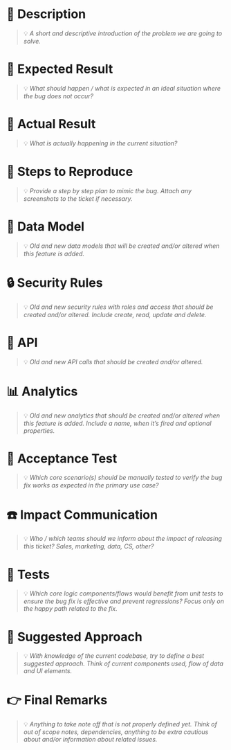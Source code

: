 # 🔖 Description
> 💡 *A short and descriptive introduction of the problem we are going to solve.*

# 🦋 Expected Result
> 💡 *What should happen / what is expected in an ideal situation where the bug does not occur?*

# 🐛 Actual Result
> 💡 *What is actually happening in the current situation?*

# 🔎 Steps to Reproduce
> 💡 *Provide a step by step plan to mimic the bug. Attach any screenshots to the ticket if necessary.*

# 💾 Data Model
> 💡 *Old and new data models that will be created and/or altered when this feature is added.*

# 🔒 Security Rules
> 💡 *Old and new security rules with roles and access that should be created and/or altered. Include create, read, update and delete.*

# 🐒 API
> 💡 *Old and new API calls that should be created and/or altered.*

# 📊 Analytics
> 💡 *Old and new analytics that should be created and/or altered when this feature is added. Include a name, when it’s fired and optional properties.*

# 🤝 Acceptance Test
> 💡 *Which core scenario(s) should be manually tested to verify the bug fix works as expected in the primary use case?*

# ☎️ Impact Communication
> 💡 *Who / which teams should we inform about the impact of releasing this ticket? Sales, marketing, data, CS, other?*

# 🧪 Tests
> 💡 *Which core logic components/flows would benefit from unit tests to ensure the bug fix is effective and prevent regressions? Focus only on the happy path related to the fix.*

# 📝 Suggested Approach
> 💡 *With knowledge of the current codebase, try to define a best suggested approach. Think of current components used, flow of data and UI elements.*

# 👉️ Final Remarks
> 💡 *Anything to take note off that is not properly defined yet. Think of out of scope notes, dependencies, anything to be extra cautious about and/or information about related issues.*